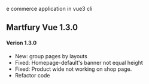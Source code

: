 e commerce application in vue3 cli

## Martfury Vue 1.3.0

#### Verion 1.3.0
* New: group pages by layouts
* Fixed: Homepage-default's banner not equal height
* Fixed: Product wide not working on shop page.
* Refactor code 
